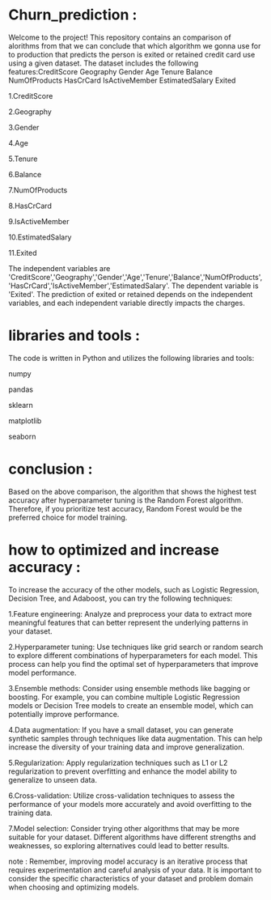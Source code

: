 # Churn_prediction :
Welcome to the project! This repository contains an comparison of alorithms from that we can conclude that which algorithm we gonna use for to production that predicts the person is exited or retained credit card use using a given dataset. 
The dataset includes the following features:CreditScore	Geography	Gender	Age	Tenure	Balance	NumOfProducts	HasCrCard	IsActiveMember	EstimatedSalary	Exited

1.CreditScore

2.Geography

3.Gender

4.Age

5.Tenure

6.Balance

7.NumOfProducts

8.HasCrCard

9.IsActiveMember

10.EstimatedSalary

11.Exited

The independent variables are 'CreditScore','Geography','Gender','Age','Tenure','Balance','NumOfProducts','HasCrCard','IsActiveMember','EstimatedSalary'. The dependent variable is 'Exited'. The prediction of exited or retained depends on the independent variables, and each independent variable directly impacts the charges.


# libraries and tools :
The code is written in Python and utilizes the following libraries and tools:

numpy

pandas

sklearn

matplotlib

seaborn

# conclusion : 
Based on the above comparison, the algorithm that shows the highest test accuracy after hyperparameter tuning is the 
Random Forest algorithm. Therefore, if you prioritize test accuracy, Random Forest would be the preferred choice for model
training.

# how to optimized and increase accuracy : 

To increase the accuracy of the other models, such as Logistic Regression, Decision Tree, and Adaboost, you can try the 
following techniques:
    
1.Feature engineering: Analyze and preprocess your data to extract more meaningful features that can better represent the
underlying patterns in your dataset.

2.Hyperparameter tuning: Use techniques like grid search or random search to explore different combinations of 
hyperparameters for each model. This process can help you find the optimal set of hyperparameters that improve model 
performance.

3.Ensemble methods: Consider using ensemble methods like bagging or boosting. For example, you can combine multiple
Logistic Regression models or Decision Tree models to create an ensemble model, which can potentially improve 
performance.

4.Data augmentation: If you have a small dataset, you can generate synthetic samples through techniques like data
augmentation. This can help increase the diversity of your training data and improve generalization.

5.Regularization: Apply regularization techniques such as L1 or L2 regularization to prevent overfitting and enhance the 
model ability to generalize to unseen data.

6.Cross-validation: Utilize cross-validation techniques to assess the performance of your models more accurately and 
avoid overfitting to the training data.

7.Model selection: Consider trying other algorithms that may be more suitable for your dataset. Different algorithms have
different strengths and weaknesses, so exploring alternatives could lead to better results.

note : Remember, improving model accuracy is an iterative process that requires experimentation and careful analysis of 
your data. It is important to consider the specific characteristics of your dataset and problem domain when choosing and 
optimizing models.

